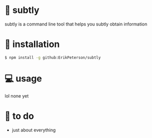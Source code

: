 🌴 subtly
==========

subtly is a command line tool that helps you subtly obtain information


🔨 installation
================

```bash
$ npm install -g github:ErikPeterson/subtly
```

💻 usage
=========
 
lol none yet


👷 to do
=========

- just about everything
